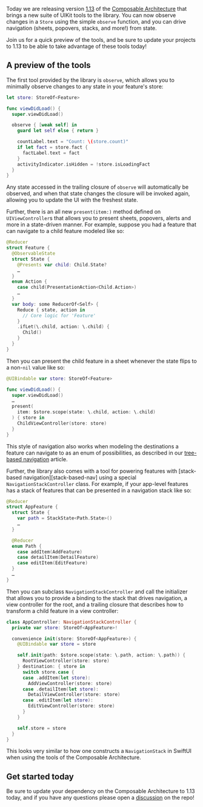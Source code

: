 Today we are releasing version [1.13][tca-1.13-release] of the 
[Composable Architecture][tca-gh] that brings a new suite of UIKit tools to the library. You can
now observe changes in a `Store` using the simple `observe` function, and you can drive navigation
(sheets, popovers, stacks, and more!) from state.

Join us for a quick preview of the tools, and be sure to update your projects to 1.13 to be able
to take advantage of these tools today!

## A preview of the tools

The first tool provided by the library is `observe`, which allows you to minimally observe 
changes to any state in your feature's store:

```swift
let store: StoreOf<Feature>

func viewDidLoad() {
  super.viewDidLoad()

  observe { [weak self] in
    guard let self else { return }

    countLabel.text = "Count: \(store.count)"
    if let fact = store.fact {
      factLabel.text = fact
    }
    activityIndicator.isHidden = !store.isLoadingFact
  }
}
```

Any state accessed in the trailing closure of `observe` will automatically be observed, and when
that state changes the closure will be invoked again, allowing you to update the UI with the 
freshest state.

Further, there is an all new `present(item:)` method defined on `UIViewController`s that allows 
you to present sheets, popovers, alerts and more in a state-driven manner. For example, suppose 
you had a feature that can navigate to a child feature modeled like so:

```swift
@Reducer
struct Feature {
  @ObservableState
  struct State {
    @Presents var child: Child.State?
    …
  }
  enum Action {
    case child(PresentationAction<Child.Action>)
    …
  }
  var body: some ReducerOf<Self> {
    Reduce { state, action in
      // Core logic for 'Feature' 
    }
    .ifLet(\.child, action: \.child) {
      Child()
    }
  }
}
```

Then you can present the child feature in a sheet whenever the state flips to a non-`nil` value
like so:

```swift
@UIBindable var store: StoreOf<Feature>

func viewDidLoad() {
  super.viewDidLoad()
  …
  present(
    item: $store.scope(state: \.child, action: \.child)
  ) { store in
    ChildViewController(store: store)
  }
}
```

This style of navigation also works when modeling the destinations a feature can navigate to as
an enum of possibilities, as described in our [tree-based navigation][tree-based-nav] article.

Further, the library also comes with a tool for powering features with
[stack-based navigation][stack-based-nav] using a special `NavigationStackController` class.
For example, if your app-level features has a stack of features that can be presented in a 
navigation stack like so:

```swift
@Reducer
struct AppFeature {
  struct State {
    var path = StackState<Path.State>()
    …
  }

  @Reducer
  enum Path {
    case addItem(AddFeature)
    case detailItem(DetailFeature)
    case editItem(EditFeature)
  }
  …
}
```

Then you can subclass `NavigationStackController` and call the initializer that allows you to 
provide a binding to the stack that drives navigation, a view controller for the root, and a 
trailing closure that describes how to transform a child feature in a view controller: 

```swift
class AppController: NavigationStackController {
  private var store: StoreOf<AppFeature>!

  convenience init(store: StoreOf<AppFeature>) {
    @UIBindable var store = store

    self.init(path: $store.scope(state: \.path, action: \.path)) {
      RootViewController(store: store)
    } destination: { store in
      switch store.case {
      case .addItem(let store):
        AddViewController(store: store)
      case .detailItem(let store):
        DetailViewController(store: store)
      case .editItem(let store):
        EditViewController(store: store)
      }
    }

    self.store = store
  }
}
```

This looks very similar to how one constructs a `NavigationStack` in SwiftUI when using the tools
of the Composable Architecture.

## Get started today

Be sure to update your dependency on the Composable Architecture to 1.13 today, and if you have
any questions please open a [discussion][tca-discussion] on the repo!

[tree-based-nav]: https://pointfreeco.github.io/swift-composable-architecture/main/documentation/composablearchitecture/stackbasednavigation
[tree-based-nav]: https://pointfreeco.github.io/swift-composable-architecture/main/documentation/composablearchitecture/treebasednavigation
[tca-1.13-release]: https://github.com/pointfreeco/swift-composable-architecture/releases/tag/1.13.0
[tca-gh]: https://github.com/pointfreeco/swift-composable-architecture/
[tca-discussion]: https://github.com/pointfreeco/swift-composable-architecture/discussions
